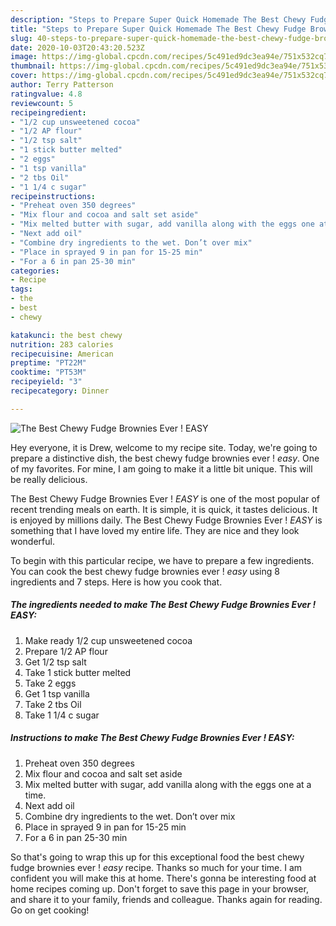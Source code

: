 ```yaml
---
description: "Steps to Prepare Super Quick Homemade The Best Chewy Fudge Brownies Ever ! *EASY*"
title: "Steps to Prepare Super Quick Homemade The Best Chewy Fudge Brownies Ever ! *EASY*"
slug: 40-steps-to-prepare-super-quick-homemade-the-best-chewy-fudge-brownies-ever-easy
date: 2020-10-03T20:43:20.523Z
image: https://img-global.cpcdn.com/recipes/5c491ed9dc3ea94e/751x532cq70/the-best-chewy-fudge-brownies-ever-easy-recipe-main-photo.jpg
thumbnail: https://img-global.cpcdn.com/recipes/5c491ed9dc3ea94e/751x532cq70/the-best-chewy-fudge-brownies-ever-easy-recipe-main-photo.jpg
cover: https://img-global.cpcdn.com/recipes/5c491ed9dc3ea94e/751x532cq70/the-best-chewy-fudge-brownies-ever-easy-recipe-main-photo.jpg
author: Terry Patterson
ratingvalue: 4.8
reviewcount: 5
recipeingredient:
- "1/2 cup unsweetened cocoa"
- "1/2 AP flour"
- "1/2 tsp salt"
- "1 stick butter melted"
- "2 eggs"
- "1 tsp vanilla"
- "2 tbs Oil"
- "1 1/4 c sugar"
recipeinstructions:
- "Preheat oven 350 degrees"
- "Mix flour and cocoa and salt set aside"
- "Mix melted butter with sugar, add vanilla along with the eggs one at a time."
- "Next add oil"
- "Combine dry ingredients to the wet. Don’t over mix"
- "Place in sprayed 9 in pan for 15-25 min"
- "For a 6 in pan 25-30 min"
categories:
- Recipe
tags:
- the
- best
- chewy

katakunci: the best chewy 
nutrition: 283 calories
recipecuisine: American
preptime: "PT22M"
cooktime: "PT53M"
recipeyield: "3"
recipecategory: Dinner

---
```



![The Best Chewy Fudge Brownies Ever ! *EASY*](https://img-global.cpcdn.com/recipes/5c491ed9dc3ea94e/751x532cq70/the-best-chewy-fudge-brownies-ever-easy-recipe-main-photo.jpg)

Hey everyone, it is Drew, welcome to my recipe site. Today, we're going to prepare a distinctive dish, the best chewy fudge brownies ever ! *easy*. One of my favorites. For mine, I am going to make it a little bit unique. This will be really delicious.



The Best Chewy Fudge Brownies Ever ! *EASY* is one of the most popular of recent trending meals on earth. It is simple, it is quick, it tastes delicious. It is enjoyed by millions daily. The Best Chewy Fudge Brownies Ever ! *EASY* is something that I have loved my entire life. They are nice and they look wonderful.


To begin with this particular recipe, we have to prepare a few ingredients. You can cook the best chewy fudge brownies ever ! *easy* using 8 ingredients and 7 steps. Here is how you cook that.

<!--inarticleads1-->

##### The ingredients needed to make The Best Chewy Fudge Brownies Ever ! *EASY*:

1. Make ready 1/2 cup unsweetened cocoa
1. Prepare 1/2 AP flour
1. Get 1/2 tsp salt
1. Take 1 stick butter melted
1. Take 2 eggs
1. Get 1 tsp vanilla
1. Take 2 tbs Oil
1. Take 1 1/4 c sugar




<!--inarticleads2-->

##### Instructions to make The Best Chewy Fudge Brownies Ever ! *EASY*:

1. Preheat oven 350 degrees
1. Mix flour and cocoa and salt set aside
1. Mix melted butter with sugar, add vanilla along with the eggs one at a time.
1. Next add oil
1. Combine dry ingredients to the wet. Don’t over mix
1. Place in sprayed 9 in pan for 15-25 min
1. For a 6 in pan 25-30 min




So that's going to wrap this up for this exceptional food the best chewy fudge brownies ever ! *easy* recipe. Thanks so much for your time. I am confident you will make this at home. There's gonna be interesting food at home recipes coming up. Don't forget to save this page in your browser, and share it to your family, friends and colleague. Thanks again for reading. Go on get cooking!
